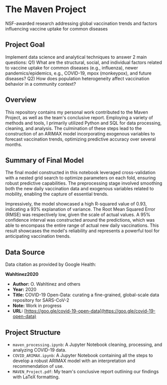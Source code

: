 # The Maven Project
NSF-awarded research addressing global vaccination trends and factors influencing vaccine uptake for common diseases

## Project Goal
Implement data science and analytical techniques to answer 2 main questions:
Q1) What are the structural, social, and individual factors related to vaccine uptake for common diseases (e.g., influenza), newer pandemics/epidemics, e.g., COVID-19, mpox (monkeypox), and future diseases? 
Q2) How does population heterogeneity affect vaccination behavior in a community context? 

## Overview
This repository contains my personal work contributed to the Maven Project, as well as the team's conclusive report. Employing a variety of methods and tools, I primarily utilized Python and SQL for data processing, cleaning, and analysis. The culmination of these steps lead to the construction of an ARIMAX model incorporating exogenous variables to forecast vaccination trends, optimizing predictive accuracy over several months. 

## Summary of Final Model
The final model constructed in this notebook leveraged cross-validation with a nested grid search to optimize parameters on each fold, ensuring robust predictive capabilities. The preprocessing stage involved smoothing both the new daily vaccination data and exogenous variables related to mobility, enabling the capture of essential trends. 

Impressively, the model showcased a high R-squared value of 0.93, indicating a 93% explanation of variance. The Root Mean Squared Error (RMSE) was respectively low, given the scale of actual values. A 95% confidence interval was constructed around the predictions, which was able to encompass the entire range of actual new daily vaccinations. This result showcases the model's reliability and represents a powerful tool for anticipating vaccination trends.

## Data Source
Data citation as provided by Google Health: 

**Wahltinez2020**
- **Author:** O. Wahltinez and others
- **Year:** 2020
- **Title:** COVID-19 Open-Data: curating a fine-grained, global-scale data repository for SARS-CoV-2
- **Note:** Work in progress
- **URL:** [https://goo.gle/covid-19-open-data](https://goo.gle/covid-19-open-data)

## Project Structure
  - `maven_processing.ipynb`: A Jupyter Notebook cleaning, processing, and analyzing COVID-19 data.
  - `COVID_ARIMAX.ipynb`: A Jupyter Notebook containing all the steps to develop a robust ARIMAX model with an interpretation and recommendation of use.
  - `MAVEN_Project.pdf`: My team's conclusive report outlining our findings with LaTeX formatting. 
